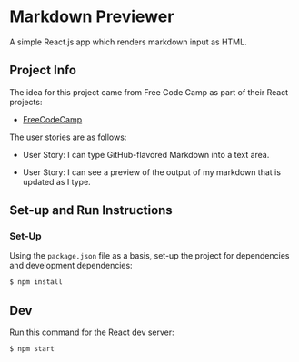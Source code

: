 # Markdown Previewer

A simple React.js app which renders markdown input as HTML.

## Project Info

The idea for this project came from Free Code Camp as part of their React projects:

- [FreeCodeCamp](https://www.freecodecamp.com/challenges/build-a-markdown-previewer)

The user stories are as follows:

- User Story: I can type GitHub-flavored Markdown into a text area.

- User Story: I can see a preview of the output of my markdown that is updated as I type.

## Set-up and Run Instructions

### Set-Up

Using the `package.json` file as a basis, set-up the project for dependencies and development dependencies:

```bash
$ npm install
```

## Dev 

Run this command for the React dev server:

```bash
$ npm start
```
